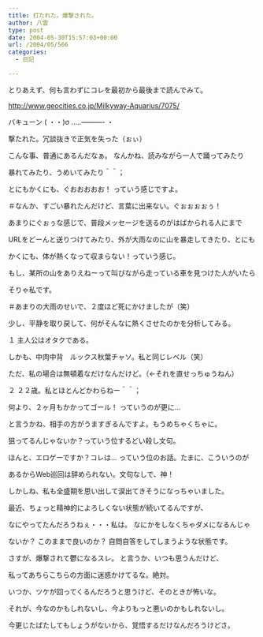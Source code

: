 ```yaml
---
title: 打たれた。爆撃された。
author: 八雲
type: post
date: 2004-05-30T15:57:03+00:00
url: /2004/05/566
categories:
  - 日記

---
```

とりあえず、何も言わずにコレを最初から最後まで読んでみて。
  
http://www.geocities.co.jp/Milkyway-Aquarius/7075/

バキューン ( ・・)σ ‥…&#8212;&#8212;&#8212;- ・
  
撃たれた。冗談抜きで正気を失った（ぉぃ）
  
こんな事、普通にあるんだなぁ。 なんかね、読みながら一人で踊ってみたり
  
暴れてみたり、うめいてみたり＾＾；
  
とにもかくにも、ぐおおおおお！ っていう感じですよ。
  
＃なんか、すごい暴れたんだけど、言葉に出来ない。ぐぉぉぉぉぅ！
  
あまりにぐぉぅな感じで、普段メッセージを送るのがはばかられる人にまで
  
URLをどーんと送りつけてみたり、外が大雨なのに山を暴走してきたり、とにも
  
かくにも、体が熱くなって収まらない！っていう感じ。
  
もし、某所の山をありえねーって叫びながら走っている車を見つけた人がいたら
  
そりゃ私です。
  
＃あまりの大雨のせいで、２度ほど死にかけましたが（笑）
  
少し、平静を取り戻して、何がそんなに熱くさせたのかを分析してみる。
  
１ 主人公はオタクである。
  
しかも、中肉中背　ルックス秋葉チャソ。私と同じレベル（笑）
  
ただ、私の場合は無頓着なだけなんだけど。（←それを直せっちゅうねん）
  
２ ２２歳。私とほとんどかわらねー＾＾；
  
何より、２ヶ月もかかってゴール！ っていうのが更に…
  
と言うかね、相手の方がうますぎるんですよ。もうめちゃくちゃに。
  
狙ってるんじゃないか？っていう位するどい殺し文句。
  
ほんと、エロゲーですか？コレは… っていう位のお話。たまに、こういうのが
  
あるからWeb巡回は辞められない。文句なしで、神！

しかしね、私も全盛期を思い出して涙出てきそうになっちゃいました。
  
最近、ちょっと精神的によろしくない状態が続いてるんですが、
  
なにやってたんだろうねぇ・・・私は。 なにかをしなくちゃダメになるんじゃ
  
ないか？ このままで良いのか？ 自問自答をしてしまうような状態です。
  
さすが、爆撃されて鬱になるスレ。 と言うか、いつも思うんだけど、
  
私ってあちらこちらの方面に迷惑かけてるな。絶対。
  
いつか、ツケが回ってくるんだろうと思うけど、そのときが怖いな。
  
それが、今なのかもしれないし、今よりもっと悪いのかもしれないし。
  
今更じたばたしてもしょうがないから、覚悟するだけなんだろうけどさ。